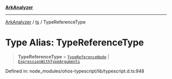 [**ArkAnalyzer**](../../../../README.md)

***

[ArkAnalyzer](../../../../globals.md) / [ts](../README.md) / TypeReferenceType

# Type Alias: TypeReferenceType

> **TypeReferenceType** = [`TypeReferenceNode`](../interfaces/TypeReferenceNode.md) \| [`ExpressionWithTypeArguments`](../interfaces/ExpressionWithTypeArguments.md)

Defined in: node\_modules/ohos-typescript/lib/typescript.d.ts:948
